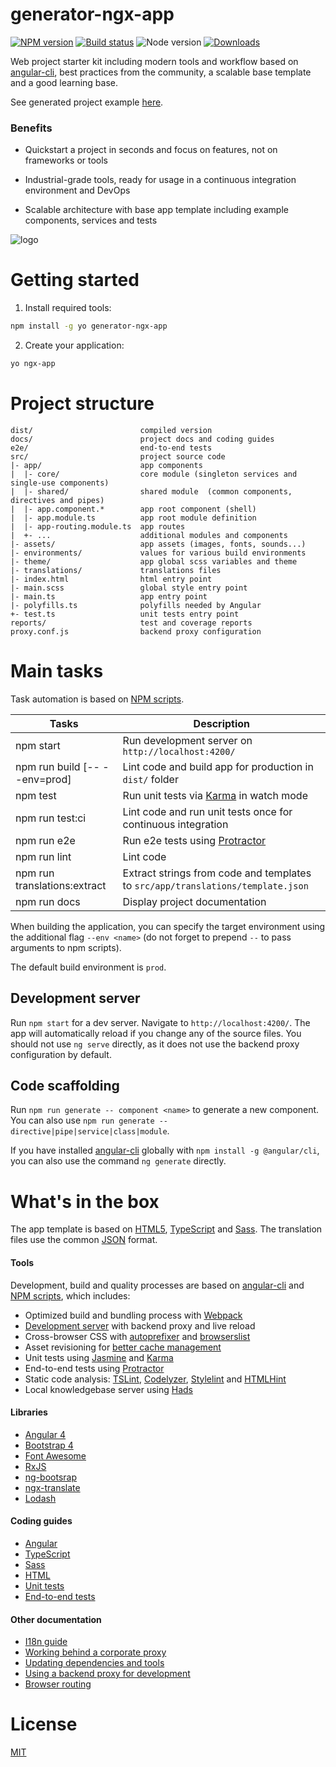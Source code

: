 # generator-ngx-app

[![NPM version](https://img.shields.io/npm/v/generator-ngx-app.svg)](https://www.npmjs.com/package/generator-ngx-app)
[![Build status](https://img.shields.io/travis/angular-starter-kit/generator-ngx-app/master.svg)](https://travis-ci.org/angular-starter-kit/generator-ngx-app)
![Node version](https://img.shields.io/badge/node-%3E%3D6.0.0-brightgreen.svg)
[![Downloads](https://img.shields.io/npm/dt/generator-ngx-app.svg)](https://npmjs.org/package/generator-ngx-app)

Web project starter kit including modern tools and workflow based on
[angular-cli](https://github.com/angular/angular-cli), best practices from the community, a scalable base template and
a good learning base.

See generated project example [here](https://github.com/angular-starter-kit/ngx-starter-kit).

### Benefits

- Quickstart a project in seconds and focus on features, not on frameworks or tools

- Industrial-grade tools, ready for usage in a continuous integration environment and DevOps

- Scalable architecture with base app template including example components, services and tests

![logo](https://cloud.githubusercontent.com/assets/593151/23604024/a9729c78-0257-11e7-8c60-0882a98bad41.png)

# Getting started

1. Install required tools:
 ```bash
 npm install -g yo generator-ngx-app
 ```

2. Create your application:
 ```bash
 yo ngx-app
 ```
 
# Project structure

```
dist/                        compiled version
docs/                        project docs and coding guides
e2e/                         end-to-end tests
src/                         project source code
|- app/                      app components
|  |- core/                  core module (singleton services and single-use components)
|  |- shared/                shared module  (common components, directives and pipes)
|  |- app.component.*        app root component (shell)
|  |- app.module.ts          app root module definition
|  |- app-routing.module.ts  app routes
|  +- ...                    additional modules and components
|- assets/                   app assets (images, fonts, sounds...)
|- environments/             values for various build environments
|- theme/                    app global scss variables and theme
|- translations/             translations files
|- index.html                html entry point
|- main.scss                 global style entry point
|- main.ts                   app entry point
|- polyfills.ts              polyfills needed by Angular
+- test.ts                   unit tests entry point
reports/                     test and coverage reports
proxy.conf.js                backend proxy configuration
```

# Main tasks

Task automation is based on [NPM scripts](https://docs.npmjs.com/misc/scripts).

Tasks                         | Description
------------------------------|---------------------------------------------------------------------------------------
npm start                     | Run development server on `http://localhost:4200/`
npm run build [-- --env=prod] | Lint code and build app for production in `dist/` folder
npm test                      | Run unit tests via [Karma](https://karma-runner.github.io) in watch mode
npm run test:ci               | Lint code and run unit tests once for continuous integration
npm run e2e                   | Run e2e tests using [Protractor](http://www.protractortest.org)
npm run lint                  | Lint code
npm run translations:extract  | Extract strings from code and templates to `src/app/translations/template.json`
npm run docs                  | Display project documentation

When building the application, you can specify the target environment using the additional flag `--env <name>` (do not
forget to prepend `--` to pass arguments to npm scripts).

The default build environment is `prod`.

## Development server

Run `npm start` for a dev server. Navigate to `http://localhost:4200/`. The app will automatically reload if you change
any of the source files.
You should not use `ng serve` directly, as it does not use the backend proxy configuration by default.

## Code scaffolding

Run `npm run generate -- component <name>` to generate a new component. You can also use
`npm run generate -- directive|pipe|service|class|module`.

If you have installed [angular-cli](https://github.com/angular/angular-cli) globally with `npm install -g @angular/cli`,
you can also use the command `ng generate` directly.

# What's in the box

The app template is based on [HTML5](http://whatwg.org/html), [TypeScript](http://www.typescriptlang.org) and
[Sass](http://sass-lang.com). The translation files use the common [JSON](http://www.json.org) format.

#### Tools

Development, build and quality processes are based on [angular-cli](https://github.com/angular/angular-cli) and
[NPM scripts](https://docs.npmjs.com/misc/scripts), which includes:

- Optimized build and bundling process with [Webpack](https://webpack.github.io)
- [Development server](https://webpack.github.io/docs/webpack-dev-server.html) with backend proxy and live reload
- Cross-browser CSS with [autoprefixer](https://github.com/postcss/autoprefixer) and
  [browserslist](https://github.com/ai/browserslist)
- Asset revisioning for [better cache management](https://webpack.github.io/docs/long-term-caching.html)
- Unit tests using [Jasmine](http://jasmine.github.io) and [Karma](https://karma-runner.github.io)
- End-to-end tests using [Protractor](https://github.com/angular/protractor)
- Static code analysis: [TSLint](https://github.com/palantir/tslint), [Codelyzer](https://github.com/mgechev/codelyzer),
  [Stylelint](http://stylelint.io) and [HTMLHint](http://htmlhint.com/)
- Local knowledgebase server using [Hads](https://github.com/sinedied/hads)

#### Libraries

- [Angular 4](https://angular.io)
- [Bootstrap 4](https://v4-alpha.getbootstrap.com)
- [Font Awesome](http://fontawesome.io)
- [RxJS](http://reactivex.io/rxjs)
- [ng-bootsrap](https://ng-bootstrap.github.io/)
- [ngx-translate](https://github.com/ngx-translate/core)
- [Lodash](https://lodash.com)

#### Coding guides

- [Angular](https://github.com/angular-starter-kit/ngx-starter-kit/blob/master/docs/coding-guides/angular.md)
- [TypeScript](https://github.com/angular-starter-kit/ngx-starter-kit/blob/master/docs/coding-guides/typescript.md)
- [Sass](https://github.com/angular-starter-kit/ngx-starter-kit/blob/master/docs/coding-guides/sass.md)
- [HTML](https://github.com/angular-starter-kit/ngx-starter-kit/blob/master/docs/coding-guides/html.md)
- [Unit tests](https://github.com/angular-starter-kit/ngx-starter-kit/blob/master/docs/coding-guides/unit-tests.md)
- [End-to-end tests](https://github.com/angular-starter-kit/ngx-starter-kit/blob/master/docs/coding-guides/e2e-tests.md)

#### Other documentation

- [I18n guide](https://github.com/angular-starter-kit/ngx-starter-kit/blob/master/docs/i18n.md)
- [Working behind a corporate proxy](https://github.com/angular-starter-kit/ngx-starter-kit/blob/master/docs/corporate-proxy.md)
- [Updating dependencies and tools](https://github.com/angular-starter-kit/ngx-starter-kit/blob/master/docs/updating.md)
- [Using a backend proxy for development](https://github.com/angular-starter-kit/ngx-starter-kit/blob/master/docs/backend-proxy.md)
- [Browser routing](https://github.com/angular-starter-kit/ngx-starter-kit/blob/master/docs/routing.md)

# License

[MIT](LICENSE)

